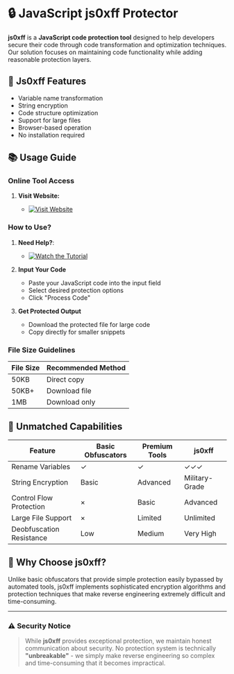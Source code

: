 # 🔒 JavaScript js0xff Protector

**js0xff** is a **JavaScript code protection tool** designed to help developers secure their code through code transformation and optimization techniques. Our solution focuses on maintaining code functionality while adding reasonable protection layers.

## 🎯 Js0xff Features 

- Variable name transformation
- String encryption
- Code structure optimization
- Support for large files
- Browser-based operation
- No installation required

## 📚 Usage Guide

### Online Tool Access

1. **Visit Website:**

    - [![Visit Website](https://img.shields.io/badge/Visit-Website-blue?style=for-the-badge)](https://js0xff.vercel.app/)

### How to Use?

1. **Need Help?**:

   - [![Watch the Tutorial](https://img.shields.io/badge/Watch-Tutorial-red?style=for-the-badge&logo=youtube)](https://youtu.be/VUyWnsrJFd0?si=cyi3eb5fURzRQcFO)

2. **Input Your Code**
   - Paste your JavaScript code into the input field
   - Select desired protection options
   - Click "Process Code"

3. **Get Protected Output**
   - Download the protected file for large code
   - Copy directly for smaller snippets

### File Size Guidelines

| File Size | Recommended Method |
|-----------|-------------------|
|   50KB    | Direct copy       |
|   50KB+   | Download file     |
|   1MB     | Download only     |

## 💪 Unmatched Capabilities

| Feature | Basic Obfuscators | Premium Tools | js0xff |
|---------|------------------|---------------|---------|
| Rename Variables | ✓ | ✓ | ✓✓✓ |
| String Encryption | Basic | Advanced | Military-Grade |
| Control Flow Protection | × | Basic | Advanced |
| Large File Support | × | Limited | Unlimited |
| Deobfuscation Resistance | Low | Medium | Very High |

## 🌟 Why Choose js0xff?

Unlike basic obfuscators that provide simple protection easily bypassed by automated tools, js0xff implements sophisticated encryption algorithms and protection techniques that make reverse engineering extremely difficult and time-consuming.

---

### ⚠️ Security Notice
> While **js0xff** provides exceptional protection, we maintain honest communication about security. No protection system is technically **"unbreakable"** - we simply make reverse engineering so complex and time-consuming that it becomes impractical.
> 
